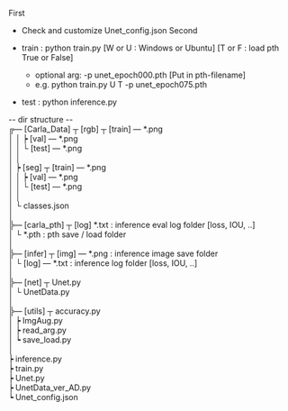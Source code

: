First 
 - Check and customize Unet_config.json
Second
 - train : python train.py [W or U : Windows or Ubuntu] [T or F : load pth True or False]
   - optional arg: -p unet_epoch000.pth [Put in pth-filename]
   - e.g. python train.py U T -p unet_epoch075.pth

 - test : python inference.py


-- dir structure --<br/>
╔— [Carla_Data] ┬ [rgb] ┬ [train] — *.png<br/>
│               │       ┝ [val] — *.png<br/>
│               │       └ [test] — *.png<br/>
│               │<br/>
│               ┝ [seg] ┬ [train] — *.png<br/>
│               │       ┝ [val] — *.png<br/>
│               │       └ [test] — *.png<br/>
│               │<br/>
│               └ classes.json<br/>
│<br/>
╠— [carla_pth] ┬ [log] *.txt : inference eval log folder [loss, IOU, ..]<br/>
│              └ *.pth : pth save / load folder<br/>
│<br/>
╠— [infer] ┬ [img] — *.png : inference image save folder<br/>
│          └ [log] — *.txt : inference log folder [loss, IOU, ..]<br/>
│<br/>
╠— [net] ┬ Unet.py<br/>
│        └ UnetData.py<br/>
│<br/>
╠— [utils] ┬ accuracy.py<br/>
│          ┝ ImgAug.py<br/>
│          ┝ read_arg.py<br/>
│          ┕ save_load.py<br/>
│<br/>
┝ inference.py<br/>
┝ train.py<br/>
┝ Unet.py<br/>
┝ UnetData_ver_AD.py<br/>
┕ Unet_config.json<br/>
